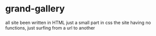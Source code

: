 # grand-gallery
all site been written in HTML just a small part in css
the site having no functions, just surfing from a url to another 
